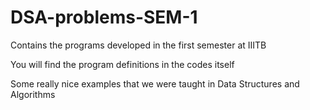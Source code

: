 # DSA-problems-SEM-1
Contains the programs developed in the first semester at IIITB

You will find the program definitions in the codes itself

Some really nice examples that we were taught in Data Structures and Algorithms
